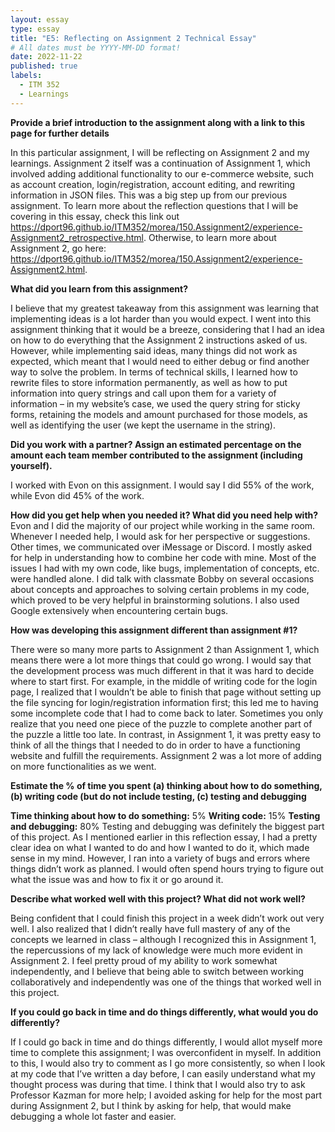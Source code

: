 ```yaml
---
layout: essay
type: essay
title: "E5: Reflecting on Assignment 2 Technical Essay"
# All dates must be YYYY-MM-DD format!
date: 2022-11-22
published: true
labels:
  - ITM 352
  - Learnings
---
```


**Provide a brief introduction to the assignment along with a link to this page for further details**

In this particular assignment, I will be reflecting on Assignment 2 and my learnings. Assignment 2 itself was a continuation of Assignment 1, which involved adding additional functionality to our e-commerce website, such as account creation, login/registration, account editing, and rewriting information in JSON files. This was a big step up from our previous assignment. To learn more about the reflection questions that I will be covering in this essay, check this link out https://dport96.github.io/ITM352/morea/150.Assignment2/experience-Assignment2_retrospective.html. Otherwise, to learn more about Assignment 2, go here: https://dport96.github.io/ITM352/morea/150.Assignment2/experience-Assignment2.html.

**What did you learn from this assignment?**

I believe that my greatest takeaway from this assignment was learning that implementing ideas is a lot harder than you would expect. I went into this assignment thinking that it would be a breeze, considering that I had an idea on how to do everything that the Assignment 2 instructions asked of us. However, while implementing said ideas, many things did not work as expected, which meant that I would need to either debug or find another way to solve the problem. In terms of technical skills, I learned how to rewrite files to store information permanently, as well as how to put information into query strings and call upon them for a variety of information – in my website’s case, we used the query string for sticky forms, retaining the models and amount purchased for those models, as well as identifying the user (we kept the username in the string).

**Did you work with a partner? Assign an estimated percentage on the amount each team member contributed to the assignment (including yourself).**

I worked with Evon on this assignment. I would say I did 55% of the work, while Evon did 45% of the work.

**How did you get help when you needed it? What did you need help with?**
Evon and I did the majority of our project while working in the same room. Whenever I needed help, I would ask for her perspective or suggestions. Other times, we communicated over iMessage or Discord. I mostly asked for help in understanding how to combine her code with mine. Most of the issues I had with my own code, like bugs, implementation of concepts, etc. were handled alone. I did talk with classmate Bobby on several occasions about concepts and approaches to solving certain problems in my code, which proved to be very helpful in brainstorming solutions. I also used Google extensively when encountering certain bugs.

**How was developing this assignment different than assignment #1?**

There were so many more parts to Assignment 2 than Assignment 1, which means there were a lot more things that could go wrong. I would say that the development process was much different in that it was hard to decide where to start first. For example, in the middle of writing code for the login page, I realized that I wouldn’t be able to finish that page without setting up the file syncing for login/registration information first; this led me to having some incomplete code that I had to come back to later. Sometimes you only realize that you need one piece of the puzzle to complete another part of the puzzle a little too late. In contrast, in Assignment 1, it was pretty easy to think of all the things that I needed to do in order to have a functioning website and fulfill the requirements. Assignment 2 was a lot more of adding on more functionalities as we went.

**Estimate the % of time you spent (a) thinking about how to do something, (b) writing code (but do not include testing, (c) testing and debugging**

**Time thinking about how to do something:** 5%
**Writing code:** 15%
**Testing and debugging:** 80%
Testing and debugging was definitely the biggest part of this project. As I mentioned earlier in this reflection essay, I had a pretty clear idea on what I wanted to do and how I wanted to do it, which made sense in my mind. However, I ran into a variety of bugs and errors where things didn’t work as planned. I would often spend hours trying to figure out what the issue was and how to fix it or go around it.

**Describe what worked well with this project? What did not work well?**

Being confident that I could finish this project in a week didn’t work out very well. I also realized that I didn’t really have full mastery of any of the concepts we learned in class – although I recognized this in Assignment 1, the repercussions of my lack of knowledge were much more evident in Assignment 2. I feel pretty proud of my ability to work somewhat independently, and I believe that being able to switch between working collaboratively and independently was one of the things that worked well in this project.

**If you could go back in time and do things differently, what would you do differently?**

If I could go back in time and do things differently, I would allot myself more time to complete this assignment; I was overconfident in myself. In addition to this, I would also try to comment as I go more consistently, so when I look at my code that I’ve written a day before, I can easily understand what my thought process was during that time. I think that I would also try to ask Professor Kazman for more help; I avoided asking for help for the most part during Assignment 2, but I think by asking for help, that would make debugging a whole lot faster and easier.
